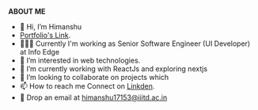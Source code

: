 **ABOUT ME**
- 👋 Hi, I’m Himanshu
- [Portfolio's Link](https://www.ihimanshu.in/). 
- 🧑🏻‍💻 Currently I'm working as Senior Software Engineer (UI Developer) at Info Edge
- 👀 I’m interested in web technologies. 
- 🌱 I’m currently working with ReactJs and exploring nextjs
- 💞️ I’m looking to collaborate on projects which 
- 📫 How to reach me Connect on [Linkden](https://www.linkedin.com/in/himanshu51/). 
- 📧 Drop an email at himanshu17153@iiitd.ac.in



<!---
himmu-git/himmu-git is a ✨ special ✨ repository because its `README.md` (this file) appears on your GitHub profile.
You can click the Preview link to take a look at your changes.
--->
